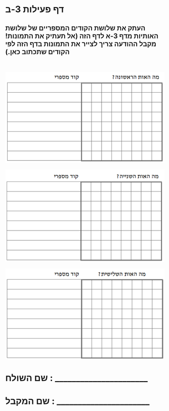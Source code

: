 
# דף פעילות 3-ב
## העתק את שלושת הקודים המספריים של שלושת האותיות מדף 3-א לדף הזה (אל תעתיק את התמונות! מקבל ההודעה צריך לצייר את התמונות בדף הזה לפי הקודים שתכתוב כאן.)

<br/>
<br/>

<div id="container" align="center">
  <img class="img-responsive" src="img16.png" title=""/>
</div>

<br/>

<div id="container" align="center">
  <img class="img-responsive" src="img17.png" title=""/>
</div>

<br/>

<div id="container" align="center">
  <img class="img-responsive" src="img18.png" title=""/>
</div>


# שם השולח : ______________________
# שם המקבל : ______________________
